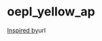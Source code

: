# oepl_yellow_ap
[Inspired by](https://github.com/OpenEPaperLink/OpenEPaperLink/blob/master/README.md)url
